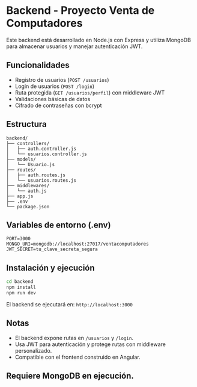 # Backend - Proyecto Venta de Computadores

Este backend está desarrollado en Node.js con Express y utiliza MongoDB para almacenar usuarios y manejar autenticación JWT.

## Funcionalidades

- Registro de usuarios (`POST /usuarios`)
- Login de usuarios (`POST /login`)
- Ruta protegida (`GET /usuarios/perfil`) con middleware JWT
- Validaciones básicas de datos
- Cifrado de contraseñas con bcrypt

## Estructura

```
backend/
├── controllers/
│   ├── auth.controller.js
│   └── usuarios.controller.js
├── models/
│   └── Usuario.js
├── routes/
│   ├── auth.routes.js
│   └── usuarios.routes.js
├── middlewares/
│   └── auth.js
├── app.js
├── .env
└── package.json
```

## Variables de entorno (.env)

```env
PORT=3000
MONGO_URI=mongodb://localhost:27017/ventacomputadores
JWT_SECRET=tu_clave_secreta_segura
```

## Instalación y ejecución

```bash
cd backend
npm install
npm run dev
```

El backend se ejecutará en: `http://localhost:3000`

## Notas

- El backend expone rutas en `/usuarios` y `/login`.
- Usa JWT para autenticación y protege rutas con middleware personalizado.
- Compatible con el frontend construido en Angular.

## Requiere MongoDB en ejecución.
